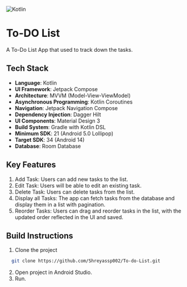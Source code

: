 ![Kotlin](https://img.shields.io/badge/kotlin-%237F52FF.svg?style=for-the-badge&logo=kotlin&logoColor=white)

# To-DO List
A To-Do List App that used to track down the tasks.

## Tech Stack

- **Language**: Kotlin
- **UI Framework**: Jetpack Compose
- **Architecture**: MVVM (Model-View-ViewModel)
- **Asynchronous Programming**: Kotlin Coroutines
- **Navigation**: Jetpack Navigation Compose
- **Dependency Injection**: Dagger Hilt
- **UI Components**: Material Design 3
- **Build System**: Gradle with Kotlin DSL
- **Minimum SDK**: 21 (Android 5.0 Lollipop)
- **Target SDK**: 34 (Android 14)
- **Database**: Room Database

## Key Features

1. Add Task: Users can add new tasks to the list.
2. Edit Task: Users will be able to edit an existing task.
3. Delete Task: Users can delete tasks from the list.
4. Display all Tasks: The app can fetch tasks from the database and display them in a list with pagination.
5. Reorder Tasks: Users can drag and reorder tasks in the list, with the updated order reflected in the UI and saved.

## Build Instructions

1) Clone the project

```bash
  git clone https://github.com/Shreyassp002/To-do-List.git
```

2) Open project in Android Studio.
3) Run.
